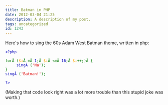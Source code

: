 ```yaml
---
title: Batman in PHP
date: 2012-03-04 21:25
description: A description of my post.
tags: uncategorized
id: 1243
---
```

Here's how to sing the 60s Adam West Batman theme, written in php:

<pre class="source-code"><code><span style="color: #000000;"><span style="color: #0000bb;">&lt;?php</span></span>

<span style="color: #007700;">forÂ (<span style="color:orange">$i</span>Â =Â <span style="color: #0000bb;">1</span><span style="color: #007700;">;Â <span style="color:orange">$i</span>Â &lt;=Â <span style="color: #0000bb;">16</span><span style="color: #007700;">;Â <span style="color:orange">$i</span>++;)Â {
<span style="color: #0000bb; margin-left:3em;">singÂ </span><span style="color: #007700;">(</span><span style="color: #dd0000;">'Na'</span><span style="color: #007700;">);
}
</span><span style="color: #0000bb;">singÂ </span><span style="color: #007700;">(</span><span style="color: #dd0000;">'Batman!'</span><span style="color: #007700;">);</span>

<span style="color: #0000bb;">?&gt;</span></code></pre>

(Making that code look right was a lot more trouble than this stupid joke was worth.)
